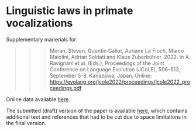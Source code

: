 # Linguistic laws in primate vocalizations

Supplementary marierials for:

>>> Moran, Steven, Quentin Gallot, Auriane Le Floch, Marco Maiolini, Adrian Soldati and Klaus Zuberbühler. 2022. In A. Ravignani et al. (Eds.), Proceedings of the Joint Conference on Language Evolution (JCoLE), 506–513, September 5-8, Kanazawa, Japan. Online: https://evolang.org/jcole2022/proceedings/jcole2022_proceedings.pdf

Online data available [here](https://docs.google.com/spreadsheets/d/1aOvPk7hZSHDaXnzTS00LkqQ3vQTw_Bmxoi5Csx7kQQA/edit?usp=sharing).

The submitted (draft) version of the paper is available [here](JCOLE_132_draft.pdf), which contains additional text and references that had to be cut due to space limitations in the final version.
